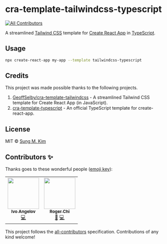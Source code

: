 # cra-template-tailwindcss-typescript
<!-- ALL-CONTRIBUTORS-BADGE:START - Do not remove or modify this section -->
[![All Contributors](https://img.shields.io/badge/all_contributors-2-orange.svg?style=flat-square)](#contributors-)
<!-- ALL-CONTRIBUTORS-BADGE:END -->

A streamlined [Tailwind CSS](https://tailwindcss.com) template for [Create React App](https://github.com/facebook/create-react-app) in [TypeScript](https://www.typescriptlang.org/).

## Usage

```bash
npx create-react-app my-app --template tailwindcss-typescript
```

## Credits

This project was made possible thanks to the following projects.

1. [GeoffSelby/cra-template-tailwindcss](https://github.com/GeoffSelby/cra-template-tailwindcss) - A streamlined Tailwind CSS template for Create React App (in JavaScript).
2. [cra-template-typescript](https://github.com/facebook/create-react-app/tree/master/packages/cra-template-typescript) - An official TypeScript template for create-react-app.

## License

MIT © [Sung M. Kim](https://sung.codes)

## Contributors ✨

Thanks goes to these wonderful people ([emoji key](https://allcontributors.org/docs/en/emoji-key)):

<!-- ALL-CONTRIBUTORS-LIST:START - Do not remove or modify this section -->
<!-- prettier-ignore-start -->
<!-- markdownlint-disable -->
<table>
  <tr>
    <td align="center"><a href="https://www.jagdcake.com/"><img src="https://avatars3.githubusercontent.com/u/28141754?v=4" width="100px;" alt=""/><br /><sub><b>Ivo Angelov</b></sub></a><br /><a href="https://github.com/dance2die/cra-template-tailwindcss-typescript/commits?author=JagdCake" title="Code">💻</a></td>
    <td align="center"><a href="https://github.com/rogerchi"><img src="https://avatars1.githubusercontent.com/u/625496?v=4" width="100px;" alt=""/><br /><sub><b>Roger Chi</b></sub></a><br /><a href="https://github.com/dance2die/cra-template-tailwindcss-typescript/issues?q=author%3Arogerchi" title="Bug reports">🐛</a> <a href="https://github.com/dance2die/cra-template-tailwindcss-typescript/commits?author=rogerchi" title="Code">💻</a></td>
  </tr>
</table>

<!-- markdownlint-enable -->
<!-- prettier-ignore-end -->
<!-- ALL-CONTRIBUTORS-LIST:END -->

This project follows the [all-contributors](https://github.com/all-contributors/all-contributors) specification. Contributions of any kind welcome!